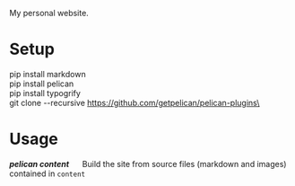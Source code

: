 My personal website.

# Setup
pip install markdown\
pip install pelican\
pip install typogrify\
git clone --recursive https://github.com/getpelican/pelican-plugins\



# Usage
***pelican content***
&nbsp;&nbsp;&nbsp;&nbsp;&nbsp;Build the site from source files (markdown and images) contained in `content`

